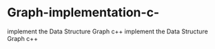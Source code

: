 # Graph-implementation-c-
implement the Data Structure Graph c++
implement the Data Structure Graph c++


